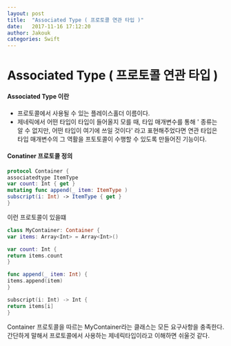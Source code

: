 ```yaml
---
layout: post
title:  "Associated Type ( 프로토콜 연관 타입 )"
date:   2017-11-16 17:12:20
author: Jakouk
categories: Swift
---
```


# Associated Type ( 프로토콜 연관 타입 )

#### Associated Type 이란
* 프로토콜에서 사용될 수 있는 플레이스홀더 이름이다.
* 제네릭에서 어떤 타입이 타입이 들어올지 모를 때, 타입 매개변수를 통해 ' 종류는 알 수 없지만, 어떤 타입이 여기에 쓰일 것이다' 라고 표현해주었다면 연관 타입은 타입 매개변수의 그 역활을 프토토콜이 수행할 수 있도록 만들어진 기능이다.

#### Conatiner 프로토콜 정의
```swift
protocol Container {
associatedtype ItemType
var count: Int { get }
mutating func append(_ item: ItemType )
subscript(i: Int) -> ItemType { get }
}
```

이런 프로토콜이 있을떄

```swift
class MyContainer: Container {
var items: Array<Int> = Array<Int>()

var count: Int {
return items.count
}

func append(_ item: Int) {
items.append(item)
}

subscript(i: Int) -> Int {
return items[i]
}
```
Container 프로토콜을 따르는 MyContainer라는 클래스는 모든 요구사항을 충족한다.
간단하게 말해서 프로토콜에서 사용하는 제네릭타입이라고 이해하면 쉬울것 같다.
